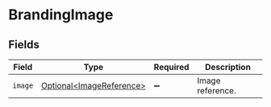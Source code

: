 # BrandingImage


## Fields

| Field                                                              | Type                                                               | Required                                                           | Description                                                        |
| ------------------------------------------------------------------ | ------------------------------------------------------------------ | ------------------------------------------------------------------ | ------------------------------------------------------------------ |
| `image`                                                            | [Optional\<ImageReference>](../../models/shared/ImageReference.md) | :heavy_minus_sign:                                                 | Image reference.                                                   |